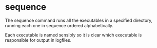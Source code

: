 # sequence
The sequence command runs all the executables in a specified directory,
running each one in sequence ordered alphabetically.

Each executable is named sensibly so it is clear which executable is
responsible for output in logfiles.

